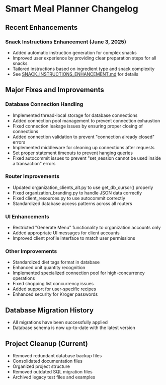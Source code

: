 # Smart Meal Planner Changelog

## Recent Enhancements

### Snack Instructions Enhancement (June 3, 2025)
- Added automatic instruction generation for complex snacks
- Improved user experience by providing clear preparation steps for all snacks
- Tailored instructions based on ingredient type and snack complexity
- See [SNACK_INSTRUCTIONS_ENHANCEMENT.md](/apps/smart-meal-planner-backend/SNACK_INSTRUCTIONS_ENHANCEMENT.md) for details

## Major Fixes and Improvements

### Database Connection Handling
- Implemented thread-local storage for database connections
- Added connection pool management to prevent connection exhaustion
- Fixed connection leakage issues by ensuring proper closing of connections
- Added connection validation to prevent "connection already closed" errors
- Implemented middleware for cleaning up connections after requests
- Set proper statement timeouts to prevent hanging queries
- Fixed autocommit issues to prevent "set_session cannot be used inside a transaction" errors

### Router Improvements
- Updated organization_clients_alt.py to use get_db_cursor() properly
- Fixed organization_branding.py to handle JSON data correctly
- Fixed client_resources.py to use autocommit correctly
- Standardized database access patterns across all routers

### UI Enhancements
- Restricted "Generate Menu" functionality to organization accounts only
- Added appropriate UI messages for client accounts
- Improved client profile interface to match user permissions

### Other Improvements
- Standardized diet tags format in database
- Enhanced unit quantity recognition
- Implemented specialized connection pool for high-concurrency operations
- Fixed shopping list concurrency issues
- Added support for user-specific recipes
- Enhanced security for Kroger passwords

## Database Migration History
- All migrations have been successfully applied
- Database schema is now up-to-date with the latest version

## Project Cleanup (Current)
- Removed redundant database backup files
- Consolidated documentation files
- Organized project structure
- Removed outdated SQL migration files
- Archived legacy test files and examples
